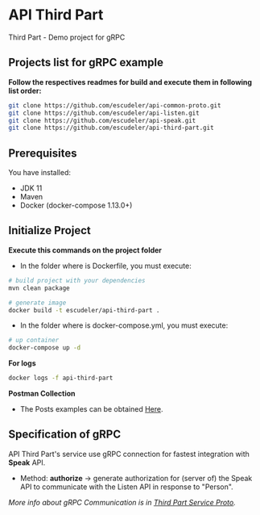 # API Third Part
Third Part - Demo project for gRPC

## Projects list for gRPC example
**Follow the respectives readmes for build and execute them in following list order:**
```sh
git clone https://github.com/escudeler/api-common-proto.git
git clone https://github.com/escudeler/api-listen.git
git clone https://github.com/escudeler/api-speak.git
git clone https://github.com/escudeler/api-third-part.git
```

## Prerequisites
You have installed:
 - JDK 11
 - Maven
 - Docker (docker-compose 1.13.0+)

## Initialize Project 
**Execute this commands on the project folder**

- In the folder where is Dockerfile, you must execute:
```sh
# build project with your dependencies
mvn clean package

# generate image
docker build -t escudeler/api-third-part .
```
- In the folder where is docker-compose.yml, you must execute:
```sh
# up container
docker-compose up -d
```

**For logs**
```sh
docker logs -f api-third-part
```

**Postman Collection**
- The Posts examples can be obtained [Here](https://www.getpostman.com/collections/ad0f4be8e0eb643d4cde).

## Specification of gRPC

API Third Part's service use gRPC connection for fastest integration with **Speak** API.
- Method: **authorize** -> generate authorization for (server of) the Speak API to communicate with the Listen API in response to "Person".

_More info about gRPC Communication is in [Third Part Service Proto](https://github.com/escudeler/api-common-proto/blob/master/src/main/proto/ThirdPartService.proto/)._
